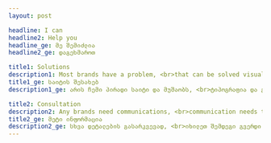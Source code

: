 ```yaml
---
layout: post

headline: I can 
headline2: Help you
headline_ge: მე შემიძლია
headline2_ge: დაგეხმაროთ

title1: Solutions
description1: Most brands have a problem, <br>that can be solved visually.
title1_ge: საიტის შესახებ
description1_ge: არის ჩემი პირადი საიტი და მუშაობს, <br>ტიპოგრაფია და გრაფიკული დიზაინი

title2: Consultation
description2: Any brands need communications, <br>communication needs the appropriate depiction.
title2_ge: მეტი ინფორმაცია
description2_ge: სხვა დეტალების გასარკვევად, <br>იხილეთ შემდეგი გვერდი
---
```

